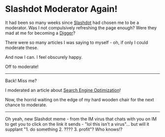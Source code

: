 # Slashdot Moderator Again!

It had been so many weeks since [Slashdot](http://slashdot.org) had chosen me to be a moderator. Was I not compulsively refreshing the page enough? Were they mad at me for becoming a [Digger](http://digg.com/)?

There were so many articles I was saying to myself - oh, if only I could moderate these.

And now I can. I feel obscurely happy.

Off to moderate!

---

Back! Miss me?

I moderated an article about [Search Engine Optimization](http://slashdot.org/article.pl?sid=05/12/07/2119222&tid=95&tid=187)!

Now, the horrid waiting on the edge of my hard wooden chair for the next chance to moderate.

---

Oh yeah, new Slashdot meme - from the IM virus that chats with you on IM to get you to click on the link it sends - "lol this isn't a virus"... but will it supplant "1. do something 2. ???? 3. profit"? Who knows!?
